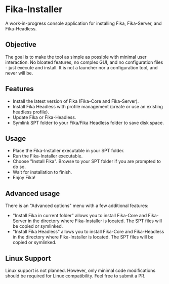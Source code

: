 # Fika-Installer
A work-in-progress console application for installing Fika, Fika-Server, and Fika-Headless.

## Objective
The goal is to make the tool as simple as possible with minimal user interaction. No bloated features, no complex GUI, and no configuration files - just execute and install. It is not a launcher nor a configuration tool, and never will be.

## Features
* Install the latest version of Fika (Fika-Core and Fika-Server).
* Install Fika Headless with profile management (create or use an existing headless profile).
* Update Fika or Fika-Headless.
* Symlink SPT folder to your Fika/Fika Headless folder to save disk space.

## Usage
* Place the Fika-Installer executable in your SPT folder.
* Run the Fika-Installer executable.
* Choose "Install Fika". Browse to your SPT folder if you are prompted to do so.
* Wait for installation to finish.
* Enjoy Fika!

## Advanced usage
There is an "Advanced options" menu with a few additional features:
* "Install Fika in current folder" allows you to install Fika-Core and Fika-Server in the directory where Fika-Installer is located. The SPT files will be copied or symlinked.
* "Install Fika Headless" allows you to install Fika-Core and Fika-Headless in the directory where Fika-Installer is located. The SPT files will be copied or symlinked.

## Linux Support
Linux support is not planned. However, only minimal code modifications should be required for Linux compatibility. Feel free to submit a PR.
